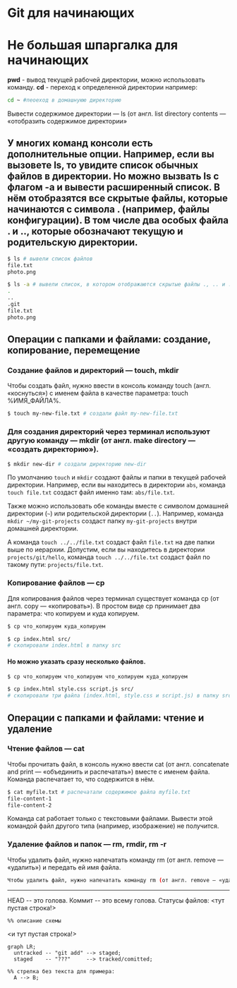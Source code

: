 # Git для начинающих

# Не большая шпаргалка для начинающих

**pwd** - вывод текущей рабочей директории, можно использовать команду.
**cd** - переход к определенной директории например:

```bash
cd ~ #пеоеход в домашнуюю директорию
```

Вывести содержимое директории — ls (от англ. list directory contents — «отобразить содержимое директории»

## У многих команд консоли есть дополнительные опции. Например, если вы вызовете ls, то увидите список обычных файлов в директории. Но можно вызвать ls с флагом -a и вывести расширенный список. В нём отобразятся все скрытые файлы, которые начинаются с символа . (например, файлы конфигурации). В том числе два особых файла . и .., которые обозначают текущую и родительскую директории.

```bash
$ ls # вывели список файлов
file.txt
photo.png

$ ls -a # вывели список, в котором отображаются скрытые файлы ., .. и .git
.
..
.git
file.txt
photo.png
```

## Операции с папками и файлами: создание, копирование, перемещение

### Создание файлов и директорий — touch, mkdir

Чтобы создать файл, нужно ввести в консоль команду touch (англ. «коснуться») с именем файла в качестве параметра: touch %ИМЯ_ФАЙЛА%.

```bash
$ touch my-new-file.txt # создали файл my-new-file.txt
```

### Для создания директорий через терминал используют другую команду — mkdir (от англ. make directory — «создать директорию»).

```bash
$ mkdir new-dir # создали директорию new-dir
```

По умолчанию `touch` и `mkdir` создают файлы и папки в текущей рабочей директории. Например, если вы находитесь в директории `abs`, команда `touch file.txt` создаст файл именно там: `abs/file.txt`.

Также можно использовать обе команды вместе с символом домашней директории (`~`) или родительской директории (`..`). Например, команда `mkdir ~/my-git-projects` создаст папку `my-git-projects` внутри домашней директории.

А команда `touch ../../file.txt` создаст файл `file.txt` на две папки выше по иерархии. Допустим, если вы находитесь в директории `projects/git/hello`, команда `touch ../../file.txt` создаст файл по такому пути: `projects/file.txt`.

### Копирование файлов — cp

Для копирования файлов через терминал существует команда cp (от англ. copy — «копировать»). В простом виде cp принимает два параметра: что копируем и куда копируем.

```bash
$ cp что_копируем куда_копируем

$ cp index.html src/
# скопировали index.html в папку src
```

#### Но можно указать сразу несколько файлов.

```bash
$ cp что_копируем что_копируем что_копируем куда_копируем

$ cp index.html style.css script.js src/
# скопировали три файла (index.html, style.css и script.js) в папку src
```

## Операции с папками и файлами: чтение и удаление

### Чтение файлов — cat

Чтобы прочитать файл, в консоль нужно ввести cat (от англ. concatenate and print — «объединить и распечатать») вместе с именем файла. Команда распечатает то, что содержится в нём.

```bash
$ cat myfile.txt # распечатали содержимое файла myfile.txt
file-content-1
file-content-2
```

Команда cat работает только с текстовыми файлами. Вывести этой командой файл другого типа (например, изображение) не получится.

### Удаление файлов и папок — rm, rmdir, rm -r

Чтобы удалить файл, нужно напечатать команду rm (от англ. remove — «удалить») и передать ей имя файла.

```bash
Чтобы удалить файл, нужно напечатать команду rm (от англ. remove — «удалить») и передать ей имя файла.
```

---

HEAD -- это голова.
Коммит -- это всему голова.
Статусы файлов:
<тут пустая строка!>

```mermaid
%% описание схемы
```

<и тут пустая строка!>

```mermaid
graph LR;
  untracked -- "git add" --> staged;
  staged    -- "???"     --> tracked/comitted;

%% стрелка без текста для примера:
  A --> B;
```

